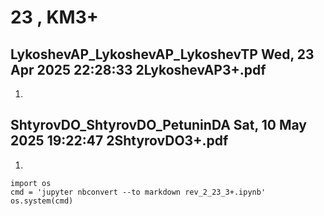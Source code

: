 # **23 , KM3+**

## LykoshevAP_LykoshevAP_LykoshevTP	Wed, 23 Apr 2025 22:28:33	2LykoshevAP3+.pdf

1. 

## ShtyrovDO_ShtyrovDO_PetuninDA	Sat, 10 May 2025 19:22:47	2ShtyrovDO3+.pdf

1. 


```
import os 
cmd = 'jupyter nbconvert --to markdown rev_2_23_3+.ipynb'
os.system(cmd)
```

